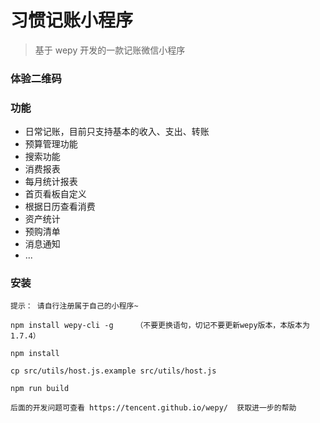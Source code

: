 # 习惯记账小程序
> 基于 wepy 开发的一款记账微信小程序

### 体验二维码

### 功能
+ 日常记账，目前只支持基本的收入、支出、转账
+ 预算管理功能
+ 搜索功能
+ 消费报表
+ 每月统计报表
+ 首页看板自定义
+ 根据日历查看消费
+ 资产统计
+ 预购清单
+ 消息通知
+ ...

### 安装
```
提示： 请自行注册属于自己的小程序~

npm install wepy-cli -g     （不要更换语句，切记不要更新wepy版本，本版本为1.7.4）

npm install

cp src/utils/host.js.example src/utils/host.js

npm run build

后面的开发问题可查看 https://tencent.github.io/wepy/  获取进一步的帮助
```
